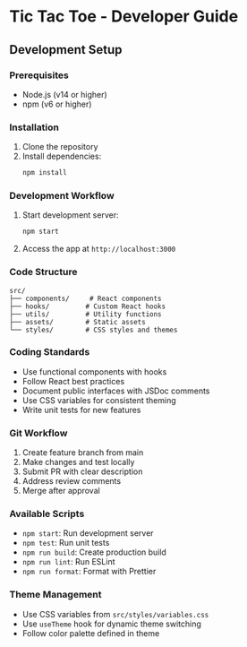 # Tic Tac Toe - Developer Guide

## Development Setup

### Prerequisites
- Node.js (v14 or higher)
- npm (v6 or higher)

### Installation
1. Clone the repository
2. Install dependencies:
   ```bash
   npm install
   ```

### Development Workflow
1. Start development server:
   ```bash
   npm start
   ```
2. Access the app at `http://localhost:3000`

### Code Structure
```
src/
├── components/     # React components
├── hooks/         # Custom React hooks
├── utils/         # Utility functions
├── assets/        # Static assets
└── styles/        # CSS styles and themes
```

### Coding Standards
- Use functional components with hooks
- Follow React best practices
- Document public interfaces with JSDoc comments
- Use CSS variables for consistent theming
- Write unit tests for new features

### Git Workflow
1. Create feature branch from main
2. Make changes and test locally
3. Submit PR with clear description
4. Address review comments
5. Merge after approval

### Available Scripts
- `npm start`: Run development server
- `npm test`: Run unit tests
- `npm run build`: Create production build
- `npm run lint`: Run ESLint
- `npm run format`: Format with Prettier

### Theme Management
- Use CSS variables from `src/styles/variables.css`
- Use `useTheme` hook for dynamic theme switching
- Follow color palette defined in theme
